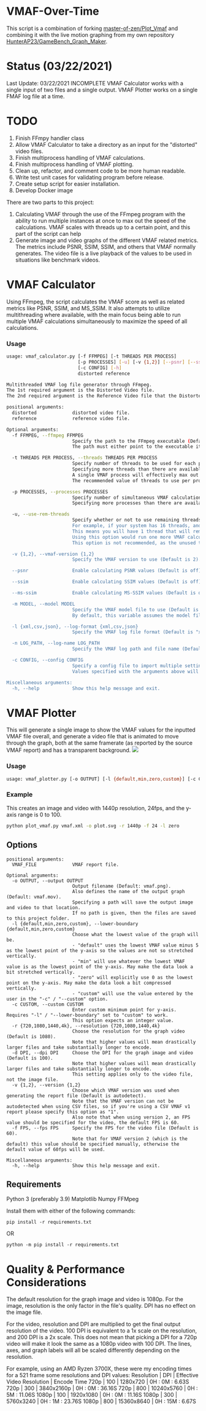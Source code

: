 # VMAF-Over-Time
This script is a combination of forking
[master-of-zen/Plot_Vmaf](https://github.com/master-of-zen/Plot_Vmaf) and
combining it with the live motion graphing from my own repository
[HunterAP23/GameBench_Graph_Maker](https://github.com/HunterAP23/GameBench_Graph_Maker).

# Status (03/22/2021)
Last Update: 03/22/2021
INCOMPLETE
VMAF Calculator works with a single input of two files and a single output.
VMAF Plotter works on a single FMAF log file at a time.

# TODO
1. Finish FFmpy handler class
2. Allow VMAF Calculator to take a directory as an input for the "distorted" video files.
3. Finish multiprocess handling of VMAF calculations.
4. Finish multiprocess handling of VMAF plotting.
5. Clean up, refactor, and comment code to be more human readable.
6. Write test unit cases for validating program before release.
7. Create setup script for easier installation.
8. Develop Docker image

There are two parts to this project:
1. Calculating VMAF through the use of the FFmpeg program with the ability to run
multiple instances at once to max out the speed of the calculations. VMAF scales
with threads up to a certain point, and this part of the script can help
2. Generate image and video graphs of the different VMAF related metrics. The
metrics include PSNR, SSIM, SSIM, and others that VMAF normally generates. The
video file is a live playback of the values to be used in situations like
benchmark videos.

# VMAF Calculator
Using FFmpeg, the script calculates the VMAF score as well as related metrics
like PSNR, SSIM, and MS_SSIM. It also attempts to utilize multithreading where
available, with the main focus being able to run multiple VMAF calculations
simultaneously to maximize the speed of all calculations.

### Usage
```bash
usage: vmaf_calculator.py [-f FFMPEG] [-t THREADS PER PROCESS]
                          [-p PROCESSES] [-u] [-v {1,2}] [--psnr] [--ssim] [--ms-ssim] [-m MODEL] [-l {xml,csv,json}] [-n LOG_PATH]
                          [-c CONFIG] [-h]
                          distorted reference

Multithreaded VMAF log file generator through FFmpeg.
The 1st required argument is the Distorted Video file.
The 2nd required argument is the Reference Video file that the Distorted Video is compared against.

positional arguments:
  distorted             distorted video file.
  reference             reference video file.

Optional arguments:
  -f FFMPEG, --ffmpeg FFMPEG
                        Specify the path to the FFmpeg executable (Default is "ffmpeg" which assumes that FFmpeg is part of your "Path" environment variable).
                        The path must either point to the executable itself, or to the directory that contains the exectuable named "ffmpeg".

  -t THREADS PER PROCESS, --threads THREADS PER PROCESS
                        Specify number of threads to be used for each process (Default is 0 for "autodetect").
                        Specifying more threads than there are available will clamp the value down to 1 thread for safety purposes.
                        A single VMAF process will effectively max out at 12 threads - any more will provide little to no performance increase.
                        The recommended value of threads to use per process is 4-6.

  -p PROCESSES, --processes PROCESSES
                        Specify number of simultaneous VMAF calculation processes to run (Default is 1).
                        Specifying more processes than there are available CPU threads will clamp the value down to the maximum number of threads on the system for a total of 1 thread per process.

  -u, --use-rem-threads
                        Specify whether or not to use remaining threads that don't make a complete process to use for an process (Default is off).
                        For example, if your system has 16 threads, and you are running 5 processes with 3 threads each, then you will be using 4 * 3 threads, which is 12.
                        This means you will have 1 thread that will remain unused.
                        Using this option would run one more VMAF calculation process with only the single remaining thread.
                        This option is not recommended, as the unused threads will be used to keep the system responsive during the VMAF calculations.

  -v {1,2}, --vmaf-version {1,2}
                        Specify the VMAF version to use (Default is 2).

  --psnr                Enable calculating PSNR values (Default is off).

  --ssim                Enable calculating SSIM values (Default is off).

  --ms-ssim             Enable calculating MS-SSIM values (Default is off).

  -m MODEL, --model MODEL
                        Specify the VMAF model file to use (Default is "vmaf_v0.6.1.pkl" for VMAF version 1 and "vmaf_v0.6.1.json" for VMAF version 2).
                        By default, this variable assumes the model file is located in the same location as this script.

  -l {xml,csv,json}, --log-format {xml,csv,json}
                        Specify the VMAF log file format (Default is "xml").

  -n LOG_PATH, --log-name LOG_PATH
                        Specify the VMAF log path and file name (Default is "vmaf").

  -c CONFIG, --config CONFIG
                        Specify a config file to import multiple settings with (Default is "config.ini" in the same folder as the script).
                        Values specified with the arguments above will override the settings in the config file.

Miscellaneous arguments:
  -h, --help            Show this help message and exit.
```

###

# VMAF Plotter
This will generate a single image to show the VMAF values for the inputted VMAF
file overall, and generate a video file that is animated to move through the
graph, both at the same framerate (as reported by the source VMAF report) and
has a transparent background.
![](graph_examples/plot_720p_default.svg)

### Usage
```bash
usage: vmaf_plotter.py [-o OUTPUT] [-l {default,min,zero,custom}] [-c CUSTOM] [-r {720,1080,1440,4k}] [-d DPI] [-v {1,2}] [-f FPS] [-h] VMAF_FILE
```

### Example
This creates an image and video with 1440p resolution, 24fps, and the y-axis range is 0 to 100.
```bash
python plot_vmaf.py vmaf.xml -o plot.svg -r 1440p -f 24 -l zero
```

## Options
```
positional arguments:
  VMAF_FILE             VMAF report file.

Optional arguments:
  -o OUTPUT, --output OUTPUT
                        Output filename (Default: vmaf.png).
                        Also defines the name of the output graph (Default: vmaf.mov).
                        Specifying a path will save the output image and video to that location.
                        If no path is given, then the files are saved to this project folder.
  -l {default,min,zero,custom}, --lower-boundary {default,min,zero,custom}
                        Choose what the lowest value of the graph will be.
                        - "default" uses the lowest VMAF value minus 5 as the lowest point of the y-axis so the values are not so stretched vertically.
                        - "min" will use whatever the lowest VMAF value is as the lowest point of the y-axis. May make the data look a bit stretched vertically.
                        - "zero" will explicitly use 0 as the lowest point on the y-axis. May make the data look a bit compressed vertically.
                        - "custom" will use the value entered by the user in the "-c" / "--custom" option.
  -c CUSTOM, --custom CUSTOM
                        Enter custom minimum point for y-axis. Requires "-l" / "--lower-boundary" set to "custom" to work.
                        This option expects an integer value.
  -r {720,1080,1440,4k}, --resolution {720,1080,1440,4k}
                        Choose the resolution for the graph video (Default is 1080).
                        Note that higher values will mean drastically larger files and take substantially longer to encode.
  -d DPI, --dpi DPI     Choose the DPI for the graph image and video (Default is 100).
                        Note that higher values will mean drastically larger files and take substantially longer to encode.
                        This setting applies only to the video file, not the image file.
  -v {1,2}, --version {1,2}
                        Choose which VMAF version was used when generating the report file (Default is autodetect).
                        Note that the VMAF version can not be autodetected when using CSV files, so if you're using a CSV VMAF v1 report please specify this option as "1".
                        Also note that when using version 2, an FPS value should be specified for the video, the default FPS is 60.
  -f FPS, --fps FPS     Specify the FPS for the video file (Default is 60).
                        Note that for VMAF version 2 (which is the default) this value should be specified manually, otherwise the default value of 60fps will be used.

Miscellaneous arguments:
  -h, --help            Show this help message and exit.
```

## Requirements
Python 3 (preferably 3.9)
Matplotlib
Numpy
FFMpeg

Install them with either of the following commands:
```
pip install -r requirements.txt
```
OR
```
python -m pip install -r requirements.txt
```


# Quality & Performance Considerations
The default resolution for the graph image and video is 1080p.
For the image, resolution is the only factor in the file's quality. DPI has no effect on the image file.

For the video, resolution and DPI are multiplied to get the final output resolution of the video.
100 DPI is equivalent to a 1x scale on the resolution, and 200 DPI is a 2x scale.
This does not mean that picking a DPI for a 720p video will make it look the same as a 1080p video with 100 DPI.
The lines, axes, and graph labels will all be scaled differently depending on the resolution.


For example, using an AMD Ryzen 3700X, these were my encoding times for a 521 frame some resolutions and DPI values:
Resolution | DPI | Effective Video Resolution | Encode Time
720p | 100 | 1280x720 | 0H : 0M : 6.63S
720p | 300 | 3840x2160p | 0H : 0M : 36.16S
720p | 800 | 10240x5760 | 0H : 5M : 11.06S
1080p | 100 | 1920x1080 | 0H : 0M : 11.16S
1080p | 300 | 5760x3240 | 0H : 1M : 23.76S
1080p | 800 | 15360x8640 | 0H : 15M : 6.67S
